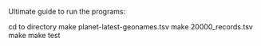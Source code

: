 Ultimate guide to run the programs:

cd to directory
make planet-latest-geonames.tsv
make 20000_records.tsv
make 
make test
